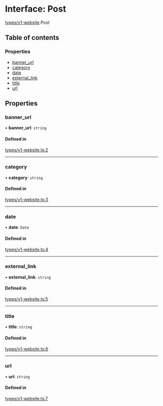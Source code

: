 # Interface: Post

[types/v1-website](../modules/types_v1_website.md).Post

## Table of contents

### Properties

- [banner\_url](types_v1_website.Post.md#banner_url)
- [category](types_v1_website.Post.md#category)
- [date](types_v1_website.Post.md#date)
- [external\_link](types_v1_website.Post.md#external_link)
- [title](types_v1_website.Post.md#title)
- [url](types_v1_website.Post.md#url)

## Properties

### banner\_url

• **banner\_url**: `string`

#### Defined in

[types/v1-website.ts:2](https://github.com/jameslinimk/unofficial-valorant-api/blob/d5a8de3/package/src/types/v1-website.ts#L2)

___

### category

• **category**: `string`

#### Defined in

[types/v1-website.ts:3](https://github.com/jameslinimk/unofficial-valorant-api/blob/d5a8de3/package/src/types/v1-website.ts#L3)

___

### date

• **date**: `Date`

#### Defined in

[types/v1-website.ts:4](https://github.com/jameslinimk/unofficial-valorant-api/blob/d5a8de3/package/src/types/v1-website.ts#L4)

___

### external\_link

• **external\_link**: `string`

#### Defined in

[types/v1-website.ts:5](https://github.com/jameslinimk/unofficial-valorant-api/blob/d5a8de3/package/src/types/v1-website.ts#L5)

___

### title

• **title**: `string`

#### Defined in

[types/v1-website.ts:6](https://github.com/jameslinimk/unofficial-valorant-api/blob/d5a8de3/package/src/types/v1-website.ts#L6)

___

### url

• **url**: `string`

#### Defined in

[types/v1-website.ts:7](https://github.com/jameslinimk/unofficial-valorant-api/blob/d5a8de3/package/src/types/v1-website.ts#L7)
